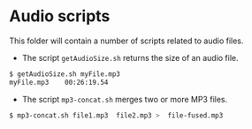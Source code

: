 # Audio scripts

This folder will contain a number of scripts related to audio files.

- The script `getAudioSize.sh` returns the size of an audio file.

```bash
$ getAudioSize.sh myFile.mp3
myFile.mp3	  00:26:19.54
```

- The script `mp3-concat.sh` merges two or more MP3 files.

```bash
$ mp3-concat.sh file1.mp3  file2.mp3 >  file-fused.mp3
```




